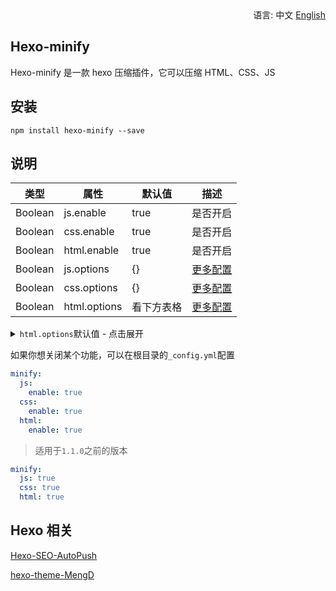 <div align="right">
  语言: 中文
  <a title="English" href="/README_EN.md">English</a>
</div>

## Hexo-minify

Hexo-minify 是一款 hexo 压缩插件，它可以压缩 HTML、CSS、JS

## 安装

```
npm install hexo-minify --save
```

## 说明

| 类型    | 属性         | 默认值     | 描述         |
| ------- | ------------ | ---------- | ------------ |
| Boolean | js.enable    | true       | 是否开启     |
| Boolean | css.enable   | true       | 是否开启     |
| Boolean | html.enable  | true       | 是否开启     |
| Boolean | js.options   | {}         | [更多配置](https://github.com/mishoo/UglifyJS) |
| Boolean | css.options  | {}         | [更多配置](https://github.com/clean-css/clean-css#compatibility-modes) |
| Boolean | html.options | 看下方表格 | [更多配置](https://github.com/kangax/html-minifier#options-quick-reference) |

<details>
<summary><code>html.options</code>默认值 - 点击展开</summary>

| 类型    | 属性                  | 默认值 | 描述           |
| ------- | --------------------- | ------ | -------------- |
| Boolean | minifyJS              | true   | js 压缩        |
| Boolean | minifyCSS             | true   | css 压缩       |
| Boolean | removeComments        | true   | 删除注释       |
| Boolean | collapseWhitespace    | true   | 删除多余空白处 |
| Boolean | removeAttributeQuotes | true   | 删除属性引号   |

</details>

如果你想关闭某个功能，可以在根目录的`_config.yml`配置

```yml
minify:
  js:
    enable: true
  css:
    enable: true
  html:
    enable: true
```

> 适用于`1.1.0`之前的版本

```yml
minify:
  js: true
  css: true
  html: true
```

## Hexo 相关

[Hexo-SEO-AutoPush](https://github.com/lete114/hexo-seo-autopush)

[hexo-theme-MengD](https://github.com/lete114/hexo-theme-MengD)
